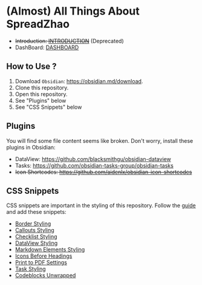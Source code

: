 # (Almost) All Things About SpreadZhao

* ~~Introduction: [INTRODUCTION](INTRODUCTION.md)~~ (Deprecated)
* DashBoard: [DASHBOARD](DASHBOARD.md)

## How to Use ?

1. Download `Obsidian`: https://obsidian.md/download.
2. Clone this repository.
3. Open this repository.
4. See "Plugins" below
5. See "CSS Snippets" below

## Plugins

You will find some file content seems like broken. Don't worry, install these plugins in Obsidian:

* DataView: https://github.com/blacksmithgu/obsidian-dataview
* Tasks: https://github.com/obsidian-tasks-group/obsidian-tasks
* ~~Icon Shortcodes: https://github.com/aidenlx/obsidian-icon-shortcodes~~

## CSS Snippets

CSS snippets are important in the styling of this repository. Follow the [guide](https://help.obsidian.md/Extending+Obsidian/CSS+snippets) and add these snippets:

* [Border Styling](resources/spread-border.css)
* [Callouts Styling](resources/spread-callouts.css)
* [Checklist Styling](resources/spread-checklist.css)
* [DataView Styling](resources/spread-dataview.css)
* [Markdown Elements Styling](resources/spread-elements.css)
* [Icons Before Headings](resources/spread-headings-icon.css)
* [Print to PDF Settings](resources/spread-print.css)
* [Task Styling](resources/spread-task-p0.css)
* [Codeblocks Unwrapped](resources/spread-unwrap.css)